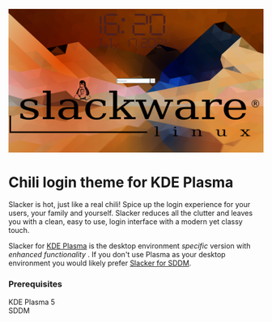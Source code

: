 ![Screenshot of the theme](preview.png "Preview")

# Chili login theme for KDE Plasma

Slacker is hot, just like a real chili! Spice up the login experience for your users, your family and yourself. Slacker reduces all the clutter and leaves you with a clean, easy to use, login interface with a modern yet classy touch.

Slacker for [KDE Plasma](https://www.kde.org/plasma-desktop) is the desktop environment *specific* version with *enhanced functionality* . If you don't use Plasma as your desktop environment you would likely prefer [Slacker for SDDM](https://github.com/Drakeo/Slacker.git).


### Prerequisites

KDE Plasma 5  
SDDM
